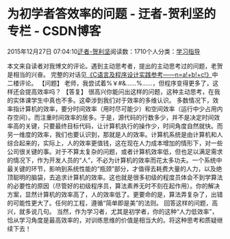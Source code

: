 
# 为初学者答效率的问题 - 迂者-贺利坚的专栏 - CSDN博客

2015年12月27日 07:04:10[迂者-贺利坚](https://me.csdn.net/sxhelijian)阅读数：1710个人分类：[学习指导																](https://blog.csdn.net/sxhelijian/article/category/1106461)



本文来自读者对我博文的评论。遇到主动思考者，提出的主动思考过的问题，老贺是相当的兴奋。
完整的对话见[《C语言及程序设计实践参考——n=a!+b!+c!》](http://blog.csdn.net/sxhelijian/article/details/45116437)中二楼评论。
【问题】
老师，我尝试着%￥\#&……%……，但程序变得更多了，这样还会提高效率吗？
【答复】
很高兴你能问出这样的问题，这种主动思考，在我的实体课学生中真也不多。这牵涉到我们对于效率的多维认识。
多数情况下，效率指计算机的效率，要分时间效率（用时尽可能少）和空间效率（运行中少占用内存空间）。而注重时间效率的居多。于是，源代码的行数多少，并不是决定时间效率高的关键，只要最终目标代码，让计算机执行的操作少，时间角度自然就快。而另一维度的效率，我们也要认识到，那就是人的效率。计算机系统是由计算机和人综合起来的，实际上，人的效率更值钱，这在现在人力成本增加的情形下，对一些公司很关键的事。对于不算太复杂的问题，或者计算机效率低，但也足以满足需求的情况下，作为开发人员的“人”，不必为计算机的效率而花太多功夫。一个系统中最关键的环节，影响到系统性能的“瓶颈”部分，才值得去耗费大量的人力，以及绝顶聪明的脑袋，去追求计算机的效率。这也就是很多初级的程度员体会不到学算法的必要性的原因（尽管好的初级程序员，算法素养无时不刻在起作用）。你的解决方案，显然计算机的效率高了，人的效率低了。更要命的是，算法弄复杂了，出错的可能性更大了。任何的工程，遵循“简单即是美”的法则。
回答这样的问题，高兴，就多说几句。
当然，作为学习者，尤其是初学者，你的这种“人力低效率”，恰从学习角度是最高效率的，对训练思维的价值是相当大的。将这种思考和质疑继续下去！

